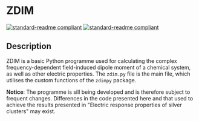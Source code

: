 # ZDIM

[![standard-readme compliant](https://img.shields.io/static/v1?label=Date&message=08.01.2020&color=blue&style=for-the-badge)](https://github.com/zliasi/readmetest)
[![standard-readme compliant](https://img.shields.io/static/v1?label=language&message=python%203.7.4&color=blue&style=for-the-badge)](https://github.com/zliasi/readmetest)

## Description

ZDIM is a basic Python programme used for calculating the complex frequency-dependent field-induced dipole moment of a chemical system, as well as other electric properties. The `zdim.py` file is the main file, which utilises the custom functions of the `zdimpy` package.

**Notice**: The programme is sill being developed and is therefore subject to frequent changes. Differences in the code presented here and that used to achieve the results presented in "Electric response properties of silver clusters" may exist. 
